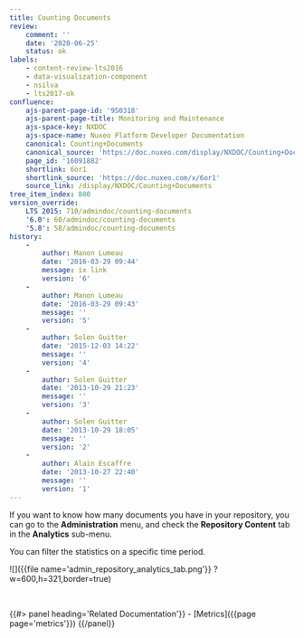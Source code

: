 ```yaml
---
title: Counting Documents
review:
    comment: ''
    date: '2020-06-25'
    status: ok
labels:
    - content-review-lts2016
    - data-visualization-component
    - nsilva
    - lts2017-ok
confluence:
    ajs-parent-page-id: '950318'
    ajs-parent-page-title: Monitoring and Maintenance
    ajs-space-key: NXDOC
    ajs-space-name: Nuxeo Platform Developer Documentation
    canonical: Counting+Documents
    canonical_source: 'https://doc.nuxeo.com/display/NXDOC/Counting+Documents'
    page_id: '16091882'
    shortlink: 6or1
    shortlink_source: 'https://doc.nuxeo.com/x/6or1'
    source_link: /display/NXDOC/Counting+Documents
tree_item_index: 800
version_override:
    LTS 2015: 710/admindoc/counting-documents
    '6.0': 60/admindoc/counting-documents
    '5.8': 58/admindoc/counting-documents
history:
    -
        author: Manon Lumeau
        date: '2016-03-29 09:44'
        message: ix link
        version: '6'
    -
        author: Manon Lumeau
        date: '2016-03-29 09:43'
        message: ''
        version: '5'
    -
        author: Solen Guitter
        date: '2015-12-03 14:22'
        message: ''
        version: '4'
    -
        author: Solen Guitter
        date: '2013-10-29 21:23'
        message: ''
        version: '3'
    -
        author: Solen Guitter
        date: '2013-10-29 18:05'
        message: ''
        version: '2'
    -
        author: Alain Escaffre
        date: '2013-10-27 22:40'
        message: ''
        version: '1'
---
```


If you want to know how many documents you have in your repository, you can go to the **Administration** menu, and check the  **Repository Content** tab in the **Analytics** sub-menu.

You can filter the statistics on a specific time period.

![]({{file name='admin_repository_analytics_tab.png'}} ?w=600,h=321,border=true)

&nbsp;

<div class="row" data-equalizer data-equalize-on="medium"><div class="column medium-6">{{#> panel heading='Related Documentation'}}
- [Metrics]({{page page='metrics'}})
{{/panel}}
</div>
<div class="column medium-6">

&nbsp;

</div></div>
